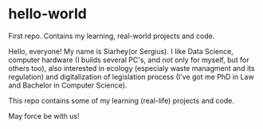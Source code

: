 # hello-world
First repo. Contains my learning, real-world projects and code.

Hello, everyone! My name is Siarhey(or Sergius). I like Data Science, computer hardware (I builds several PC's, and not only for myself, but for others too), also interested in ecology (especialy waste managment and its regulation) and digitalization of legislation process (I've got me PhD in Law and Bachelor in Computer Science).

This repo contains some of my learning (real-life) projects and code.

May force be with us!
